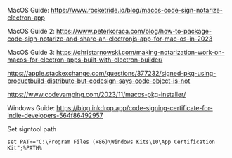 MacOS Guide: https://www.rocketride.io/blog/macos-code-sign-notarize-electron-app

MacOS Guide 2: https://www.peterkoraca.com/blog/how-to-package-code-sign-notarize-and-share-an-electronjs-app-for-mac-os-in-2023

MacOS Guide 3: https://christarnowski.com/making-notarization-work-on-macos-for-electron-apps-built-with-electron-builder/

https://apple.stackexchange.com/questions/377232/signed-pkg-using-productbuild-distribute-but-codesign-says-code-object-is-not

https://www.codevamping.com/2023/11/macos-pkg-installer/

Windows Guide: https://blog.inkdrop.app/code-signing-certificate-for-indie-developers-564f86492957

Set signtool path

```
set PATH="C:\Program Files (x86)\Windows Kits\10\App Certification Kit";%PATH%
```